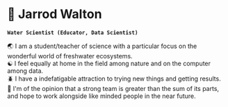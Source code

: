 # 🌱 Jarrod Walton

**`Water Scientist (Educator, Data Scientist)`**

:earth_asia: I am a student/teacher of science with a particular focus on the wonderful world of freshwater ecosystems. <br>
:yin_yang: I feel equally at home in the field among nature and on the computer among data. <br>
:beetle: I have a indefatigable attraction to trying new things and getting results. <br>
:rocket: I'm of the opinion that a strong team is greater than the sum of its parts, and hope to work alongside like minded people in the near future. <br>

<!--
**rodofjar/rodofjar** is a ✨ _special_ ✨ repository because its `README.md` (this file) appears on your GitHub profile.

Here are some ideas to get you started:

- 🔭 I’m currently working on ...
- 🌱 I’m currently learning ...
- 👯 I’m looking to collaborate on ...
- 🤔 I’m looking for help with ...
- 💬 Ask me about ...
- 📫 How to reach me: ...
- 😄 Pronouns: ...
- ⚡ Fun fact: ...
-->
